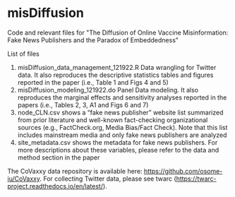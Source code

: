 # misDiffusion

Code and relevant files for "The Diffusion of Online Vaccine Misinformation:  Fake News Publishers and the Paradox of Embeddedness"

List of files

1. misDiffusion_data_management_121922.R Data wrangling for Twitter data. It also reproduces the descriptive statistics tables and figures reported in the paper (i.e., Table 1 and Figs 4 and 5)
2. misDiffusion_modeling_121922.do Panel Data modeling. It also reproduces the marginal effects and sensitivity analyses reported in the papers (i.e., Tables 2, 3, A1 and Figs 6 and 7)
3. node_CLN.csv shows a “fake news publisher” website list summarized from prior literature and well-known fact-checking organizational sources (e.g., FactCheck.org, Media Bias/Fact Check). Note that this list includes mainstream media and only fake news publishers are analyzed
4. site_metadata.csv shows the metadata for fake news publishers. For more descriptions about these variables, please refer to the data and method section in the paper

The CoVaxxy data repository is available here: https://github.com/osome-iu/CoVaxxy. For collecting Twitter data, please see twarc (https://twarc-project.readthedocs.io/en/latest/).

